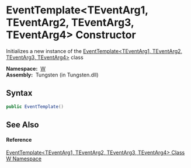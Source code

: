 EventTemplate&lt;TEventArg1, TEventArg2, TEventArg3, TEventArg4> Constructor
============================================================================
   Initializes a new instance of the [EventTemplate&lt;TEventArg1, TEventArg2, TEventArg3, TEventArg4>][1] class

  **Namespace:**  [W][2]  
  **Assembly:**  Tungsten (in Tungsten.dll)

Syntax
------

```csharp
public EventTemplate()
```


See Also
--------

#### Reference
[EventTemplate&lt;TEventArg1, TEventArg2, TEventArg3, TEventArg4> Class][1]  
[W Namespace][2]  

[1]: README.md
[2]: ../README.md